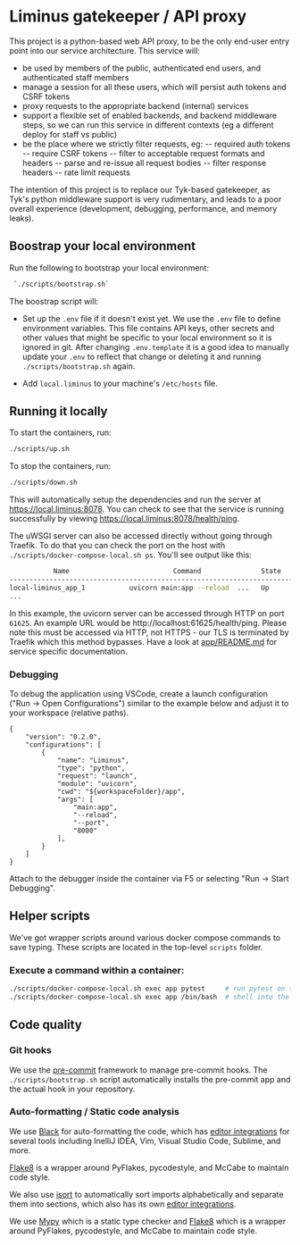 # Liminus gatekeeper / API proxy
This project is a python-based web API proxy, to be the only end-user entry point into our service architecture.  This service will:
 - be used by members of the public, authenticated end users, and authenticated staff members
 - manage a session for all these users, which will persist auth tokens and CSRF tokens
 - proxy requests to the appropriate backend (internal) services
 - support a flexible set of enabled backends, and backend middleware steps, so we can run this service in different contexts (eg a different deploy for staff vs public)
 - be the place where we strictly filter requests, eg:
   -- required auth tokens
   -- require CSRF tokens
   -- filter to acceptable request formats and headers
   -- parse and re-issue all request bodies
   -- filter response headers
   -- rate limit requests

The intention of this project is to replace our Tyk-based gatekeeper, as Tyk's python middleware support is very rudimentary, and leads to a poor overall experience (development, debugging, performance, and memory leaks).

## Boostrap your local environment

Run the following to bootstrap your local environment:

```sh
 `./scripts/bootstrap.sh`
```

The boostrap script will:

- Set up the `.env` file if it doesn't exist yet. We use the `.env` file to define environment variables. This file contains API keys, other secrets and other values that might be specific to your local environment so it is ignored in git. After changing `.env.template` it is a good idea to manually update your `.env` to reflect that change or deleting it and running `./scripts/bootstrap.sh` again.

- Add `local.liminus` to your machine's `/etc/hosts` file.

## Running it locally

To start the containers, run:

```sh
./scripts/up.sh
```

To stop the containers, run:

```sh
./scripts/down.sh
```

This will automatically setup the dependencies and run the server at https://local.liminus:8078. You can check to see that the service is running successfully by viewing https://local.liminus:8078/health/ping.

The uWSGI server can also be accessed directly without going through Traefik. To do that you can check the port on the host with `./scripts/docker-compose-local.sh ps`. You'll see output like this:

```sh
           Name                          Command               State            Ports
----------------------------------------------------------------------------------------------
local-liminus_app_1           uvicorn main:app --reload  ...   Up      0.0.0.0:61625->5000/tcp
...
```

In this example, the uvicorn server can be accessed through HTTP on port `61625`. An example URL would be http://localhost:61625/health/ping.
Please note this must be accessed via HTTP, not HTTPS - our TLS is terminated by Traefik which this method bypasses.
Have a look at [app/README.md](app/README.md) for service specific documentation.

### Debugging

To debug the application using VSCode, create a launch configuration ("Run -> Open Configurations") similar to the example below and adjust it to your workspace (relative paths).

```
{
    "version": "0.2.0",
    "configurations": [
        {
            "name": "Liminus",
            "type": "python",
            "request": "launch",
            "module": "uvicorn",
            "cwd": "${workspaceFolder}/app",
            "args": [
                "main:app",
                "--reload",
                "--port",
                "8000"
            ],
        }
    ]
}
```

Attach to the debugger inside the container via F5 or selecting "Run -> Start Debugging".

## Helper scripts

We've got wrapper scripts around various docker compose commands to save typing. These scripts are located in the top-level `scripts` folder.

### Execute a command within a container:

```sh
./scripts/docker-compose-local.sh exec app pytest     # run pytest on the app service
./scripts/docker-compose-local.sh exec app /bin/bash  # shell into the app container
```

## Code quality

### Git hooks

We use the [pre-commit](https://pre-commit.com/) framework to manage pre-commit hooks. The `./scripts/bootstrap.sh` script automatically installs the pre-commit app and the actual hook in your repository.

### Auto-formatting / Static code analysis

We use [Black](https://black.readthedocs.io) for auto-formatting the code, which has [editor integrations](https://black.readthedocs.io/en/stable/editor_integration.html) for several tools including InelliJ IDEA, Vim, Visual Studio Code, Sublime, and more.

[Flake8](http://flake8.pycqa.org/) is a wrapper around PyFlakes, pycodestyle, and McCabe to maintain code style.

We also use [isort](https://pycqa.github.io/isort/) to automatically sort imports alphabetically and separate them into sections, which also has its own [editor integrations](https://github.com/pycqa/isort/wiki/isort-Plugins).

We use [Mypy](https://mypy.readthedocs.io/en/stable/) which is a static type checker and [Flake8](http://flake8.pycqa.org/) which is a wrapper around PyFlakes, pycodestyle, and McCabe to maintain code style.

